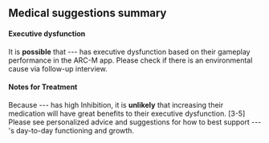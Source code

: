 ## Medical suggestions summary

#### Executive dysfunction
It is **possible** that --- has executive dysfunction based on their gameplay performance in the ARC-M app. Please check if there is an environmental cause via follow-up interview. 

#### Notes for Treatment
Because --- has high Inhibition, it is **unlikely** that increasing their medication will have great benefits to their executive dysfunction. [3-5] Please see personalized advice and suggestions for how to best support ---'s day-to-day functioning and growth.